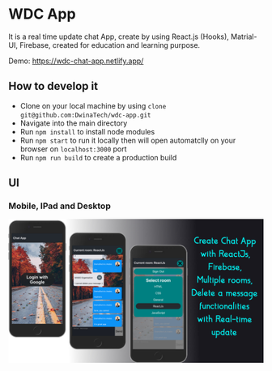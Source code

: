 # WDC App

It is a real time update chat App, create by using React.js (Hooks), Matrial-UI, Firebase, created for education and learning purpose.

Demo: https://wdc-chat-app.netlify.app/

## How to develop it

- Clone on your local machine by using `clone git@github.com:DwinaTech/wdc-app.git`
- Navigate into the main directory
- Run `npm install` to install node modules
- Run `npm start` to run it locally then will open automatclly on your browser on `localhost:3000` port
- Run `npm run build` to create a production build

## UI
### Mobile, IPad and Desktop
<img src="https://github.com/DwinaTech/public-images/blob/main/thumbnail/chat-app.jpg?raw=true" alt="website-image" />
